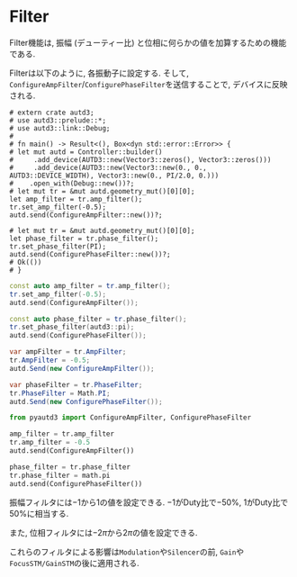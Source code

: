 # Filter

Filter機能は, 振幅 (デューティー比) と位相に何らかの値を加算するための機能である.

Filterは以下のように, 各振動子に設定する.
そして, `ConfigureAmpFilter`/`ConfigurePhaseFilter`を送信することで, デバイスに反映される.

```rust,edition2021
# extern crate autd3;
# use autd3::prelude::*;
# use autd3::link::Debug;
# 
# fn main() -> Result<(), Box<dyn std::error::Error>> {
# let mut autd = Controller::builder()
#     .add_device(AUTD3::new(Vector3::zeros(), Vector3::zeros()))
#     .add_device(AUTD3::new(Vector3::new(0., 0., AUTD3::DEVICE_WIDTH), Vector3::new(0., PI/2.0, 0.)))
#    .open_with(Debug::new())?;
# let mut tr = &mut autd.geometry_mut()[0][0];
let amp_filter = tr.amp_filter();
tr.set_amp_filter(-0.5);
autd.send(ConfigureAmpFilter::new())?;

# let mut tr = &mut autd.geometry_mut()[0][0];
let phase_filter = tr.phase_filter();
tr.set_phase_filter(PI);
autd.send(ConfigurePhaseFilter::new())?;
# Ok(())
# }
```

```cpp
const auto amp_filter = tr.amp_filter();
tr.set_amp_filter(-0.5);
autd.send(ConfigureAmpFilter());

const auto phase_filter = tr.phase_filter();
tr.set_phase_filter(autd3::pi);
autd.send(ConfigurePhaseFilter());
```

```cs
var ampFilter = tr.AmpFilter;
tr.AmpFilter = -0.5;
autd.Send(new ConfigureAmpFilter());

var phaseFilter = tr.PhaseFilter;
tr.PhaseFilter = Math.PI;
autd.Send(new ConfigurePhaseFilter());
```

```python
from pyautd3 import ConfigureAmpFilter, ConfigurePhaseFilter

amp_filter = tr.amp_filter
tr.amp_filter = -0.5
autd.send(ConfigureAmpFilter())

phase_filter = tr.phase_filter
tr.phase_filter = math.pi
autd.send(ConfigurePhaseFilter())
```

振幅フィルタには$-1$から$1$の値を設定できる.
$-1$がDuty比で$-50\%$, $1$がDuty比で$50\%$に相当する.

また, 位相フィルタには$-2\pi$から$2\pi$の値を設定できる.

これらのフィルタによる影響は`Modulation`や`Silencer`の前, `Gain`や`FocusSTM/GainSTM`の後に適用される.
